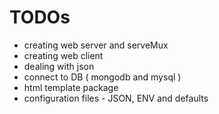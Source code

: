 # TODOs

* creating web server and serveMux
* creating web client
* dealing with json
* connect to DB ( mongodb and mysql )
* html template package
* configuration files - JSON, ENV and defaults